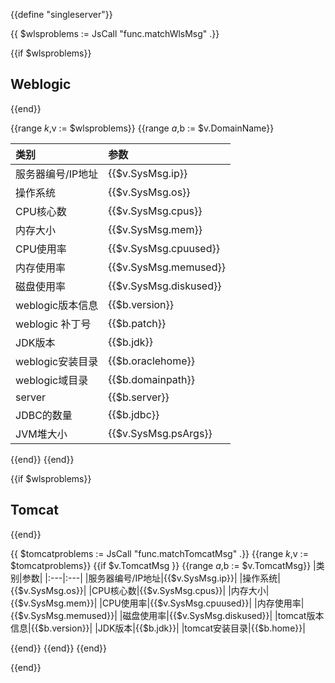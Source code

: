 {{define "singleserver"}}

{{ $wlsproblems := JsCall "func.matchWlsMsg" .}}

{{if $wlsproblems}}
## Weblogic
{{end}}

{{range $k,$v := $wlsproblems}}
{{range $a,$b := $v.DomainName}}

|类别|参数|
|:---|:---|
|服务器编号/IP地址|{{$v.SysMsg.ip}}|
|操作系统|{{$v.SysMsg.os}}|
|CPU核心数|{{$v.SysMsg.cpus}}|
|内存大小|{{$v.SysMsg.mem}}|
|CPU使用率|{{$v.SysMsg.cpuused}}|
|内存使用率|{{$v.SysMsg.memused}}|
|磁盘使用率|{{$v.SysMsg.diskused}}|
|weblogic版本信息|{{$b.version}}|
|weblogic 补丁号|{{$b.patch}}|
|JDK版本|{{$b.jdk}}|
|weblogic安装目录|{{$b.oraclehome}}|
|weblogic域目录|{{$b.domainpath}}|
|server|{{$b.server}}|
|JDBC的数量	|{{$b.jdbc}}|
|JVM堆大小|{{$v.SysMsg.psArgs}}|
{{end}}
{{end}}

{{if $wlsproblems}}
## Tomcat
{{end}}

{{ $tomcatproblems := JsCall "func.matchTomcatMsg" .}}
{{range $k,$v := $tomcatproblems}}
{{if  $v.TomcatMsg }}
{{range $a,$b := $v.TomcatMsg}}
|类别|参数|
|:---|:---|
|服务器编号/IP地址|{{$v.SysMsg.ip}}|
|操作系统|{{$v.SysMsg.os}}|
|CPU核心数|{{$v.SysMsg.cpus}}|
|内存大小|{{$v.SysMsg.mem}}|
|CPU使用率|{{$v.SysMsg.cpuused}}|
|内存使用率|{{$v.SysMsg.memused}}|
|磁盘使用率|{{$v.SysMsg.diskused}}|
|tomcat版本信息|{{$b.version}}|
|JDK版本|{{$b.jdk}}|
|tomcat安装目录|{{$b.home}}|

{{end}}
{{end}}
{{end}}

{{end}}
